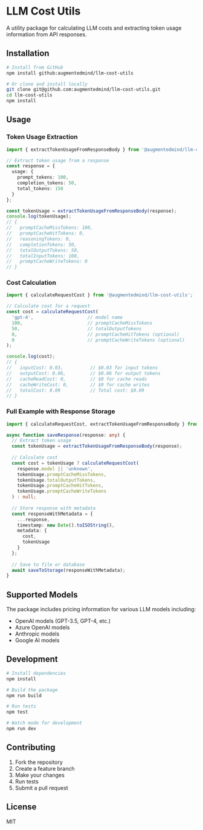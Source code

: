 # LLM Cost Utils

A utility package for calculating LLM costs and extracting token usage information from API responses.

## Installation

```bash
# Install from GitHub
npm install github:augmentedmind/llm-cost-utils

# Or clone and install locally
git clone git@github.com:augmentedmind/llm-cost-utils.git
cd llm-cost-utils
npm install
```

## Usage

### Token Usage Extraction

```typescript
import { extractTokenUsageFromResponseBody } from '@augmentedmind/llm-cost-utils';

// Extract token usage from a response
const response = {
  usage: {
    prompt_tokens: 100,
    completion_tokens: 50,
    total_tokens: 150
  }
};

const tokenUsage = extractTokenUsageFromResponseBody(response);
console.log(tokenUsage);
// {
//   promptCacheMissTokens: 100,
//   promptCacheHitTokens: 0,
//   reasoningTokens: 0,
//   completionTokens: 50,
//   totalOutputTokens: 50,
//   totalInputTokens: 100,
//   promptCacheWriteTokens: 0
// }
```

### Cost Calculation

```typescript
import { calculateRequestCost } from '@augmentedmind/llm-cost-utils';

// Calculate cost for a request
const cost = calculateRequestCost(
  'gpt-4',                    // model name
  100,                        // promptCacheMissTokens
  50,                         // totalOutputTokens
  0,                          // promptCacheHitTokens (optional)
  0                           // promptCacheWriteTokens (optional)
);

console.log(cost);
// {
//   inputCost: 0.03,          // $0.03 for input tokens
//   outputCost: 0.06,         // $0.06 for output tokens
//   cacheReadCost: 0,         // $0 for cache reads
//   cacheWriteCost: 0,        // $0 for cache writes
//   totalCost: 0.09           // Total cost: $0.09
// }
```

### Full Example with Response Storage

```typescript
import { calculateRequestCost, extractTokenUsageFromResponseBody } from '@augmentedmind/llm-cost-utils';

async function saveResponse(response: any) {
  // Extract token usage
  const tokenUsage = extractTokenUsageFromResponseBody(response);
  
  // Calculate cost
  const cost = tokenUsage ? calculateRequestCost(
    response.model || 'unknown',
    tokenUsage.promptCacheMissTokens,
    tokenUsage.totalOutputTokens,
    tokenUsage.promptCacheHitTokens,
    tokenUsage.promptCacheWriteTokens
  ) : null;
  
  // Store response with metadata
  const responseWithMetadata = {
    ...response,
    timestamp: new Date().toISOString(),
    metadata: {
      cost,
      tokenUsage
    }
  };
  
  // Save to file or database
  await saveToStorage(responseWithMetadata);
}
```

## Supported Models

The package includes pricing information for various LLM models including:
- OpenAI models (GPT-3.5, GPT-4, etc.)
- Azure OpenAI models
- Anthropic models
- Google AI models

## Development

```bash
# Install dependencies
npm install

# Build the package
npm run build

# Run tests
npm test

# Watch mode for development
npm run dev
```

## Contributing

1. Fork the repository
2. Create a feature branch
3. Make your changes
4. Run tests
5. Submit a pull request

## License

MIT
